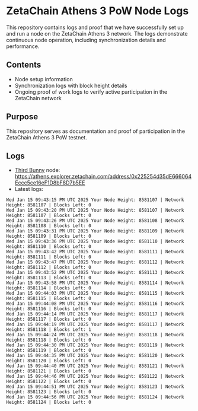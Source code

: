# ZetaChain Athens 3 PoW Node Logs
This repository contains logs and proof that we have successfully set up and run a node on the ZetaChain Athens 3 network. The logs demonstrate continuous node operation, including synchronization details and performance.

## Contents
- Node setup information
- Synchronization logs with block height details
- Ongoing proof of work logs to verify active participation in the ZetaChain network

## Purpose
This repository serves as documentation and proof of participation in the ZetaChain Athens 3 PoW testnet.

## Logs

- [Third Bunny](https://thirdbunny.xyz/) node: https://athens.explorer.zetachain.com/address/0x225254d35dE666064Eccc5ce16eF1D8bF8D7b5EE
- Latest logs:
```
Wed Jan 15 09:43:15 PM UTC 2025 Your Node Height: 8581107 | Network Height: 8581107 | Blocks Left: 0
Wed Jan 15 09:43:20 PM UTC 2025 Your Node Height: 8581107 | Network Height: 8581107 | Blocks Left: 0
Wed Jan 15 09:43:26 PM UTC 2025 Your Node Height: 8581108 | Network Height: 8581108 | Blocks Left: 0
Wed Jan 15 09:43:31 PM UTC 2025 Your Node Height: 8581109 | Network Height: 8581109 | Blocks Left: 0
Wed Jan 15 09:43:36 PM UTC 2025 Your Node Height: 8581110 | Network Height: 8581110 | Blocks Left: 0
Wed Jan 15 09:43:42 PM UTC 2025 Your Node Height: 8581111 | Network Height: 8581111 | Blocks Left: 0
Wed Jan 15 09:43:47 PM UTC 2025 Your Node Height: 8581112 | Network Height: 8581112 | Blocks Left: 0
Wed Jan 15 09:43:52 PM UTC 2025 Your Node Height: 8581113 | Network Height: 8581113 | Blocks Left: 0
Wed Jan 15 09:43:58 PM UTC 2025 Your Node Height: 8581114 | Network Height: 8581114 | Blocks Left: 0
Wed Jan 15 09:44:03 PM UTC 2025 Your Node Height: 8581115 | Network Height: 8581115 | Blocks Left: 0
Wed Jan 15 09:44:08 PM UTC 2025 Your Node Height: 8581116 | Network Height: 8581116 | Blocks Left: 0
Wed Jan 15 09:44:14 PM UTC 2025 Your Node Height: 8581117 | Network Height: 8581117 | Blocks Left: 0
Wed Jan 15 09:44:19 PM UTC 2025 Your Node Height: 8581117 | Network Height: 8581118 | Blocks Left: 1
Wed Jan 15 09:44:24 PM UTC 2025 Your Node Height: 8581118 | Network Height: 8581118 | Blocks Left: 0
Wed Jan 15 09:44:30 PM UTC 2025 Your Node Height: 8581119 | Network Height: 8581119 | Blocks Left: 0
Wed Jan 15 09:44:35 PM UTC 2025 Your Node Height: 8581120 | Network Height: 8581120 | Blocks Left: 0
Wed Jan 15 09:44:40 PM UTC 2025 Your Node Height: 8581121 | Network Height: 8581121 | Blocks Left: 0
Wed Jan 15 09:44:46 PM UTC 2025 Your Node Height: 8581122 | Network Height: 8581122 | Blocks Left: 0
Wed Jan 15 09:44:51 PM UTC 2025 Your Node Height: 8581123 | Network Height: 8581123 | Blocks Left: 0
Wed Jan 15 09:44:56 PM UTC 2025 Your Node Height: 8581124 | Network Height: 8581124 | Blocks Left: 0
```
